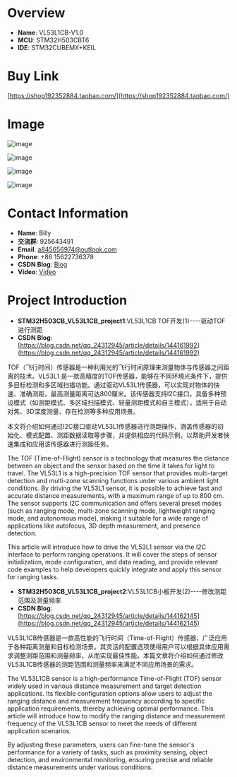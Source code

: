 # Overview
- **Name**: VL53L1CB-V1.0
- **MCU**: STM32H503CBT6
- **IDE**: STM32CUBEMX+KEIL


# Buy Link
[https://shop192352884.taobao.com/](https://shop192352884.taobao.com/)




# Image
![image](https://github.com/user-attachments/assets/7690073d-0bfc-4327-b022-31087cf0f7ea)


![image](https://github.com/user-attachments/assets/981410a8-6b66-486a-9e44-22f5efe56c6f)

![image](https://github.com/user-attachments/assets/93ab3536-7658-48d4-88a4-0ab5eae1d01b)

![image](https://github.com/user-attachments/assets/7fab2186-0e6d-4b63-a3c2-f0b11702f25f)


# Contact Information

- **Name**: Billy
- **交流群**: 925643491
- **Email**: a845656974@outlook.com
- **Phone**: +86 15622736378
- **CSDN Blog**: [Blog](https://blog.csdn.net/qq_24312945)
- **Video**: [Video](https://space.bilibili.com/26152390)



# Project Introduction
- **STM32H503CB_VL53L1CB_project1**:VL53L1CB TOF开发(1)----驱动TOF进行测距
- **CSDN Blog**:[https://blog.csdn.net/qq_24312945/article/details/144161992](https://blog.csdn.net/qq_24312945/article/details/144161992)

TOF（飞行时间）传感器是一种利用光的飞行时间原理来测量物体与传感器之间距离的技术。VL53L1 是一款高精度的TOF传感器，能够在不同环境光条件下，提供多目标检测和多区域扫描功能。通过驱动VL53L1传感器，可以实现对物体的快速、准确测距，最高测量距离可达800厘米。该传感器支持I2C接口，具备多种预设模式（如测距模式、多区域扫描模式、轻量测距模式和自主模式），适用于自动对焦、3D深度测量、存在检测等多种应用场景。

本文将介绍如何通过I2C接口驱动VL53L1传感器进行测距操作，涵盖传感器的初始化、模式配置、测距数据读取等步骤，并提供相应的代码示例，以帮助开发者快速集成和应用该传感器进行测距任务。


The TOF (Time-of-Flight) sensor is a technology that measures the distance between an object and the sensor based on the time it takes for light to travel. The VL53L1 is a high-precision TOF sensor that provides multi-target detection and multi-zone scanning functions under various ambient light conditions. By driving the VL53L1 sensor, it is possible to achieve fast and accurate distance measurements, with a maximum range of up to 800 cm. The sensor supports I2C communication and offers several preset modes (such as ranging mode, multi-zone scanning mode, lightweight ranging mode, and autonomous mode), making it suitable for a wide range of applications like autofocus, 3D depth measurement, and presence detection.

This article will introduce how to drive the VL53L1 sensor via the I2C interface to perform ranging operations. It will cover the steps of sensor initialization, mode configuration, and data reading, and provide relevant code examples to help developers quickly integrate and apply this sensor for ranging tasks.


- **STM32H503CB_VL53L1CB_project2**:VL53L1CB小板开发(2)----修改测距范围及测量频率
- **CSDN Blog**:[https://blog.csdn.net/qq_24312945/article/details/144162145](https://blog.csdn.net/qq_24312945/article/details/144162145)

VL53L1CB传感器是一款高性能的飞行时间（Time-of-Flight）传感器，广泛应用于各种距离测量和目标检测场景。其灵活的配置选项使得用户可以根据具体应用需求调整测距范围和测量频率，从而实现最佳性能。本篇文章将介绍如何通过修改VL53L1CB传感器的测距范围和测量频率来满足不同应用场景的需求。



The VL53L1CB sensor is a high-performance Time-of-Flight (TOF) sensor widely used in various distance measurement and target detection applications. Its flexible configuration options allow users to adjust the ranging distance and measurement frequency according to specific application requirements, thereby achieving optimal performance. This article will introduce how to modify the ranging distance and measurement frequency of the VL53L1CB sensor to meet the needs of different application scenarios.

By adjusting these parameters, users can fine-tune the sensor's performance for a variety of tasks, such as proximity sensing, object detection, and environmental monitoring, ensuring precise and reliable distance measurements under various conditions.

















